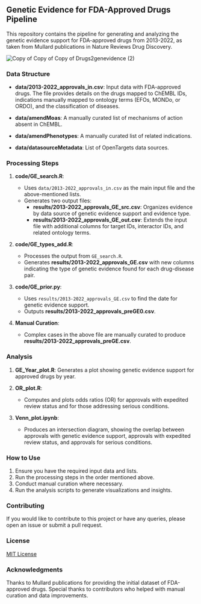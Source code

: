 ## Genetic Evidence for FDA-Approved Drugs Pipeline

This repository contains the pipeline for generating and analyzing the genetic evidence support for FDA-approved drugs from 2013-2022, as taken from Mullard publications in Nature Reviews Drug Discovery.

![Copy of Copy of Copy of Drugs2genevidence (2)](https://github.com/opentargets/approvalsSupport/assets/122813791/a572437e-f4e8-4812-8899-293c9f63bdc7)

### Data Structure

- **data/2013-2022_approvals_in.csv**: Input data with FDA-approved drugs. The file provides details on the drugs mapped to ChEMBL IDs, indications manually mapped to ontology terms (EFOs, MONDo, or ORDO), and the classification of diseases.

- **data/amendMoas**: A manually curated list of mechanisms of action absent in ChEMBL.
  
- **data/amendPhenotypes**: A manually curated list of related indications.

- **data/datasourceMetadata**: List of OpenTargets data sources.

### Processing Steps

1. **code/GE_search.R**: 
   - Uses `data/2013-2022_approvals_in.csv` as the main input file and the above-mentioned lists.
   - Generates two output files:
     - **results/2013-2022_approvals_GE_src.csv**: Organizes evidence by data source of genetic evidence support and evidence type.
     - **results/2013-2022_approvals_GE_out.csv**: Extends the input file with additional columns for target IDs, interactor IDs, and related ontology terms.

2. **code/GE_types_add.R**: 
   - Processes the output from `GE_search.R`.
   - Generates **results/2013-2022_approvals_GE.csv** with new columns indicating the type of genetic evidence found for each drug-disease pair.

3. **code/GE_prior.py**:
   - Uses `results/2013-2022_approvals_GE.csv` to find the date for genetic evidence support.
   - Outputs **results/2013-2022_approvals_preGE0.csv**.

4. **Manual Curation**:
   - Complex cases in the above file are manually curated to produce **results/2013-2022_approvals_preGE.csv**.

### Analysis

1. **GE_Year_plot.R**: Generates a plot showing genetic evidence support for approved drugs by year.

2. **OR_plot.R**: 
   - Computes and plots odds ratios (OR) for approvals with expedited review status and for those addressing serious conditions.

3. **Venn_plot.ipynb**:
   - Produces an intersection diagram, showing the overlap between approvals with genetic evidence support, approvals with expedited review status, and approvals for serious conditions.

### How to Use

1. Ensure you have the required input data and lists.
2. Run the processing steps in the order mentioned above.
3. Conduct manual curation where necessary.
4. Run the analysis scripts to generate visualizations and insights.

### Contributing

If you would like to contribute to this project or have any queries, please open an issue or submit a pull request.

### License

[MIT License](LICENSE) 

### Acknowledgments

Thanks to Mullard publications for providing the initial dataset of FDA-approved drugs. Special thanks to contributors who helped with manual curation and data improvements.

